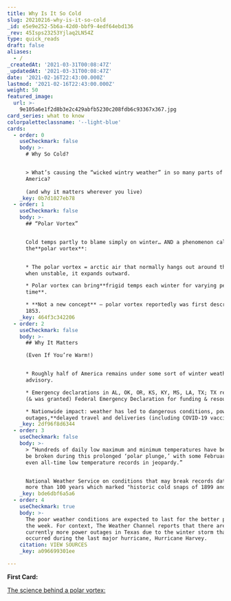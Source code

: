```yaml
---
title: Why Is It So Cold
slug: 20210216-why-is-it-so-cold
_id: e5e9e252-5b6a-42d0-bbf9-4edf64ebd136
_rev: 45Isps23253Yjlaq2LN54Z
type: quick_reads
draft: false
aliases:
  - /
_createdAt: '2021-03-31T00:08:47Z'
_updatedAt: '2021-03-31T00:08:47Z'
date: '2021-02-16T22:43:00.000Z'
lastmod: '2021-02-16T22:43:00.000Z'
weight: 50
featured_image:
  url: >-
    9e105a6e1f2d8b3e2c429abfb5230c208fdb6c93367x367.jpg
card_series: what to know
colorpaletteclassname: '--light-blue'
cards:
  - order: 0
    useCheckmark: false
    body: >-
      # Why So Cold?


      > What’s causing the “wicked wintry weather” in so many parts of
      America?  
        
      (and why it matters wherever you live)
    _key: 0b7d1027eb78
  - order: 1
    useCheckmark: false
    body: >-
      ## “Polar Vortex”


      Cold temps partly to blame simply on winter… AND a phenomenon called
      the**polar vortex**:


      * The polar vortex = arctic air that normally hangs out around the poles;
      when unstable, it expands outward.

      * Polar vortex can bring**frigid temps each winter for varying periods of
      time**.

      * **Not a new concept** – polar vortex reportedly was first described in
      1853.
    _key: 464f3c342206
  - order: 2
    useCheckmark: false
    body: >-
      ## Why It Matters  

      (Even If You’re Warm!)


      * Roughly half of America remains under some sort of winter weather
      advisory.

      * Emergency declarations in AL, OK, OR, KS, KY, MS, LA, TX; TX requested
      (& was granted) Federal Emergency Declaration for funding & resources.

      * Nationwide impact: weather has led to dangerous conditions, power
      outages,**delayed travel and deliveries (including COVID-19 vaccine)**.
    _key: 2df96f8d6344
  - order: 3
    useCheckmark: false
    body: >-
      > “Hundreds of daily low maximum and minimum temperatures have been/will
      be broken during this prolonged ‘polar plunge,’ with some February and
      even all-time low temperature records in jeopardy.”


      National Weather Service on conditions that may break records dating back
      more than 100 years which marked "historic cold snaps of 1899 and 1905."
    _key: bde6dbf6a5a6
  - order: 4
    useCheckmark: true
    body: >-
      The poor weather conditions are expected to last for the better part of
      the week. For context, The Weather Channel reports that there are
      currently more power outages in Texas due to the winter storm than
      occurred during the last major hurricane, Hurricane Harvey.
    citation: VIEW SOURCES
    _key: a096699301ee

---
```

**First Card:**

[The science behind a polar vortex:](https://www.noaa.gov/multimedia/infographic/science-behind-polar-vortex-you-might-want-to-put-on-sweater)